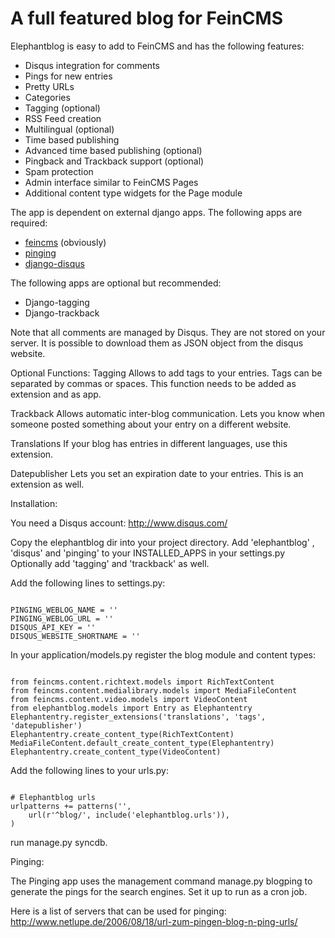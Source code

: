 A full featured blog for FeinCMS
================================

Elephantblog is easy to add to FeinCMS and has the following features:

* Disqus integration for comments
* Pings for new entries
* Pretty URLs
* Categories
* Tagging (optional)
* RSS Feed creation
* Multilingual (optional)
* Time based publishing
* Advanced time based publishing (optional)
* Pingback and Trackback support (optional)
* Spam protection
* Admin interface similar to FeinCMS Pages
* Additional content type widgets for the Page module

The app is dependent on external django apps. The following apps are required:

* [feincms](http://github.com/matthiask/feincms) (obviously) 
* [pinging](http://github.com/matthiask/pinging)
* [django-disqus](http://github.com/arthurk/django-disqus)

The following apps are optional but recommended:

* Django-tagging
* Django-trackback

Note that all comments are managed by Disqus. They are not stored on your server. It is possible to download them as JSON object from the disqus website.

Optional Functions:
Tagging
Allows to add tags to your entries. Tags can be separated by commas or spaces. This function needs to be added as extension and as app.

Trackback
Allows automatic inter-blog communication. Lets you know when someone posted something about your entry on a different website.

Translations
If your blog has entries in different languages, use this extension.

Datepublisher
Lets you set an expiration date to your entries. This is an extension as well.


Installation:

You need a Disqus account: http://www.disqus.com/

Copy the elephantblog dir into your project directory.
Add 'elephantblog' , 'disqus' and 'pinging' to your INSTALLED_APPS in your settings.py
Optionally add 'tagging' and 'trackback' as well.


Add the following lines to settings.py:

<pre><code>
PINGING_WEBLOG_NAME = '<your blog name>'
PINGING_WEBLOG_URL = '<your blog url>'
DISQUS_API_KEY = '<api key>'
DISQUS_WEBSITE_SHORTNAME = '<Disqus website shortname>'
</code></pre>

In your application/models.py register the blog module and content types:

<pre><code>
from feincms.content.richtext.models import RichTextContent
from feincms.content.medialibrary.models import MediaFileContent
from feincms.content.video.models import VideoContent
from elephantblog.models import Entry as Elephantentry
Elephantentry.register_extensions('translations', 'tags', 'datepublisher') 
Elephantentry.create_content_type(RichTextContent)
MediaFileContent.default_create_content_type(Elephantentry)
Elephantentry.create_content_type(VideoContent)
</code></pre>

Add the following lines to your urls.py:

<pre><code>
# Elephantblog urls
urlpatterns += patterns('',
    url(r'^blog/', include('elephantblog.urls')),
)
</code></pre>

run manage.py syncdb.


Pinging:

The Pinging app uses the management command manage.py blogping to generate the pings for the search engines. Set it up to run as a cron job. 

Here is a list of servers that can be used for pinging: http://www.netlupe.de/2006/08/18/url-zum-pingen-blog-n-ping-urls/






